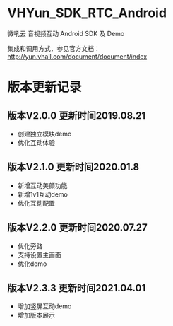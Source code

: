# VHYun_SDK_RTC_Android
 微吼云 音视频互动 Android SDK 及 Demo 
  
 集成和调用方式，参见官方文档：http://yun.vhall.com/document/document/index
 
# 版本更新记录

## 版本V2.0.0 更新时间2019.08.21
* 创建独立模块demo
* 优化互动体验

## 版本V2.1.0 更新时间2020.01.8
* 新增互动美颜功能
* 新增1v1互动demo
* 优化互动配置

## 版本V2.2.0 更新时间2020.07.27
* 优化旁路
* 支持设置主画面
* 优化demo


## 版本V2.3.3 更新时间2021.04.01
* 增加竖屏互动demo
* 增加版本展示

